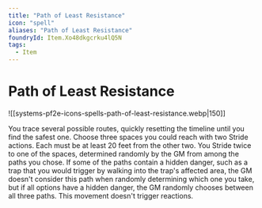 ```yaml
---
title: "Path of Least Resistance"
icon: "spell"
aliases: "Path of Least Resistance"
foundryId: Item.Xo48dkgcrku4lQ5N
tags:
  - Item
---
```


# Path of Least Resistance
![[systems-pf2e-icons-spells-path-of-least-resistance.webp|150]]

You trace several possible routes, quickly resetting the timeline until you find the safest one. Choose three spaces you could reach with two Stride actions. Each must be at least 20 feet from the other two. You Stride twice to one of the spaces, determined randomly by the GM from among the paths you chose. If some of the paths contain a hidden danger, such as a trap that you would trigger by walking into the trap's affected area, the GM doesn't consider this path when randomly determining which one you take, but if all options have a hidden danger, the GM randomly chooses between all three paths. This movement doesn't trigger reactions.
